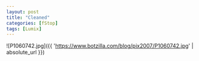 ```yaml
---
layout: post
title: "Cleaned"
categories: [fStop]
tags: [Lumix]
---
```



![P1060742.jpg]({{ 'https://www.botzilla.com/blog/pix2007/P1060742.jpg' | absolute_url }})

